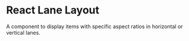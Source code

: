 # React Lane Layout

A component to display items with specific aspect ratios in horizontal or vertical lanes.
